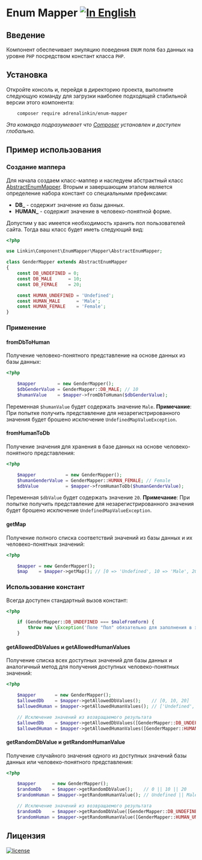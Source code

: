 Enum Mapper [![In English](https://img.shields.io/badge/Switch_To-English-green.svg?style=flat-square)](./README.md)
===========

Введение
--------

Компонент обеспечивает эмуляцию поведения `ENUM` поля баз данных на уровне `PHP` посредством констант класса `PHP`.

Установка
---------

Откройте консоль и, перейдя в директорию проекта, выполните следующую команду для загрузки наиболее подходящей
стабильной версии этого компонента:
```text
    composer require adrenalinkin/enum-mapper
```
*Эта команда подразумевает что [Composer](https://getcomposer.org) установлен и доступен глобально.*

Пример использования
--------------------

### Создание маппера

Для начала создаем класс-маппер и наследуем абстрактный класс [AbstractEnumMapper](./Mapper/AbstractEnumMapper.php).
Вторым и завершающим этапом является определение набора констант со специальными префиксами:
 * **DB_** - содержит значение из базы данных.
 * **HUMAN_** - содержит значение в человеко-понятной форме.

Допустим у вас имеется необходимость хранить пол пользователей сайта. Тогда ваш класс будет иметь следующий вид:

```php
<?php

use Linkin\Component\EnumMapper\Mapper\AbstractEnumMapper;

class GenderMapper extends AbstractEnumMapper
{
    const DB_UNDEFINED = 0;
    const DB_MALE      = 10;
    const DB_FEMALE    = 20;

    const HUMAN_UNDEFINED = 'Undefined';
    const HUMAN_MALE      = 'Male';
    const HUMAN_FEMALE    = 'Female';
}
```

### Применение

#### fromDbToHuman

Получение человеко-понятного представление на основе данных из базы данных:

```php
<?php

    $mapper        = new GenderMapper();
    $dbGenderValue = GenderMapper::DB_MALE; // 10
    $humanValue    = $mapper->fromDbToHuman($dbGenderValue);
```

Переменная `$humanValue` будет содержать значение `Male`.
**Примечание**: При попытке получить представление для незарегистрированного значения будет брошено исключение
`UndefinedMapValueException`.

#### fromHumanToDb

Получение значения для хранения в базе данных на основе человеко-понятного представления:

```php
<?php

    $mapper           = new GenderMapper();
    $humanGenderValue = GenderMapper::HUMAN_FEMALE; // Female
    $dbValue          = $mapper->fromHumanToDb($humanGenderValue);
```

Переменная `$dbValue` будет содержать значение `20`.
**Примечание**: При попытке получить представление для незарегистрированного значения будет брошено исключение
`UndefinedMapValueException`.

#### getMap

Получение полного списка соответствий значений из базы данных и их человеко-понятных значений:

```php
<?php

    $mapper = new GenderMapper();
    $map    = $mapper->getMap(); // [0 => 'Undefined', 10 => 'Male', 20 => 'Female']
```

### Использование констант

Всегда доступен стандартный вызов констант:

```php
<?php

    if (GenderMapper::DB_UNDEFINED === $maleFromForm) {
        throw new \Exception('Поле "Пол" обязательно для заполнения в этой форме');
    }
```

#### getAllowedDbValues и getAllowedHumanValues

Получение списка всех доступных значений для базы данных и аналогичный метод для получения доступных человеко-понятных
значений:

```php
<?php

    $mapper       = new GenderMapper();
    $allowedDb    = $mapper->getAllowedDbValues();    // [0, 10, 20]
    $allowedHuman = $mapper->getAllowedHumanValues(); // ['Undefined', 'Male', 'Female']

    // Исключение значений из возвращаемого результата
    $allowedDb    = $mapper->getAllowedDbValues([GenderMapper::DB_UNDEFINED]);       // [10, 20]
    $allowedHuman = $mapper->getAllowedHumanValues([GenderMapper::HUMAN_UNDEFINED]); // ['Male', 'Female']
```

#### getRandomDbValue и getRandomHumanValue

Получение случайного значения одного из доступных значений базы данных или человеко-понятного представления:

```php
<?php

    $mapper      = new GenderMapper();
    $randomDb    = $mapper->getRandomDbValue();    // 0 || 10 || 20
    $randomHuman = $mapper->getRandomHumanValue(); // Undefined || Male || Female

    // Исключение значений из возвращаемого результата
    $randomDb    = $mapper->getRandomDbValue([GenderMapper::DB_UNDEFINED]);       // 10 || 20
    $randomHuman = $mapper->getRandomHumanValue([GenderMapper::HUMAN_UNDEFINED]); // Male || Female
```

Лицензия
--------

[![license](https://img.shields.io/badge/License-MIT-green.svg?style=flat-square)](./LICENSE)
